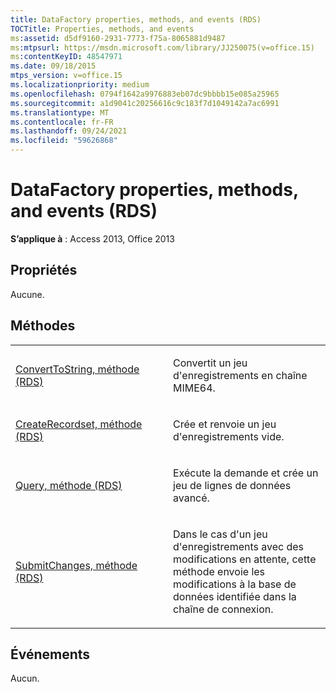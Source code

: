 ```yaml
---
title: DataFactory properties, methods, and events (RDS)
TOCTitle: Properties, methods, and events
ms:assetid: d5df9160-2931-7773-f75a-8065881d9487
ms:mtpsurl: https://msdn.microsoft.com/library/JJ250075(v=office.15)
ms:contentKeyID: 48547971
ms.date: 09/18/2015
mtps_version: v=office.15
ms.localizationpriority: medium
ms.openlocfilehash: 0794f1642a9976883eb07dc9bbbb15e085a25965
ms.sourcegitcommit: a1d9041c20256616c9c183f7d1049142a7ac6991
ms.translationtype: MT
ms.contentlocale: fr-FR
ms.lasthandoff: 09/24/2021
ms.locfileid: "59626868"
---
```

# <a name="datafactory-properties-methods-and-events-rds"></a>DataFactory properties, methods, and events (RDS)


**S’applique à** : Access 2013, Office 2013



## <a name="properties"></a>Propriétés

Aucune.

## <a name="methods"></a>Méthodes

<table>
<colgroup>
<col style="width: 50%" />
<col style="width: 50%" />
</colgroup>
<tbody>
<tr class="odd">
<td><p><a href="converttostring-method-rds.md">ConvertToString, méthode (RDS)</a></p></td>
<td><p>Convertit un jeu d'enregistrements en chaîne MIME64.</p></td>
</tr>
<tr class="even">
<td><p><a href="createrecordset-method-rds.md">CreateRecordset, méthode (RDS)</a></p></td>
<td><p>Crée et renvoie un jeu d'enregistrements vide.</p></td>
</tr>
<tr class="odd">
<td><p><a href="query-method-rds.md">Query, méthode (RDS)</a></p></td>
<td><p>Exécute la demande et crée un jeu de lignes de données avancé.</p></td>
</tr>
<tr class="even">
<td><p><a href="submitchanges-method-rds.md">SubmitChanges, méthode (RDS)</a></p></td>
<td><p>Dans le cas d'un jeu d'enregistrements avec des modifications en attente, cette méthode envoie les modifications à la base de données identifiée dans la chaîne de connexion.</p></td>
</tr>
</tbody>
</table>


## <a name="events"></a>Événements

Aucun.

